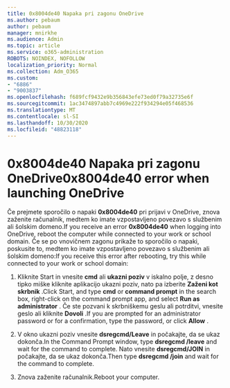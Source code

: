 ```yaml
---
title: 0x8004de40 Napaka pri zagonu OneDrive
ms.author: pebaum
author: pebaum
manager: mnirkhe
ms.audience: Admin
ms.topic: article
ms.service: o365-administration
ROBOTS: NOINDEX, NOFOLLOW
localization_priority: Normal
ms.collection: Adm_O365
ms.custom:
- "6886"
- "9003837"
ms.openlocfilehash: f689fcf9432e9b356843efe73ed0f79a32735e6f
ms.sourcegitcommit: 1ac3474897abb7c4969e222f934294e05f468536
ms.translationtype: MT
ms.contentlocale: sl-SI
ms.lasthandoff: 10/30/2020
ms.locfileid: "48823118"
---
```

# <a name="0x8004de40-error-when-launching-onedrive"></a><span data-ttu-id="bec22-102">0x8004de40 Napaka pri zagonu OneDrive</span><span class="sxs-lookup"><span data-stu-id="bec22-102">0x8004de40 error when launching OneDrive</span></span>

<span data-ttu-id="bec22-103">Če prejmete sporočilo o napaki **0x8004de40** pri prijavi v OneDrive, znova zaženite računalnik, medtem ko imate vzpostavljeno povezavo s službenim ali šolskim domeno.</span><span class="sxs-lookup"><span data-stu-id="bec22-103">If you receive an error **0x8004de40** when  logging into OneDrive, reboot the computer while connected to your work or school domain.</span></span> <span data-ttu-id="bec22-104">Če se po vnovičnem zagonu prikaže to sporočilo o napaki, poskusite to, medtem ko imate vzpostavljeno povezavo s službenim ali šolskim domeno:</span><span class="sxs-lookup"><span data-stu-id="bec22-104">If you receive this error after rebooting, try this while connected to your work or school domain:</span></span>

1. <span data-ttu-id="bec22-105">Kliknite Start in vnesite **cmd** ali **ukazni poziv**  v iskalno polje, z desno tipko miške kliknite aplikacijo ukazni poziv, nato pa izberite  **Zaženi kot skrbnik** .</span><span class="sxs-lookup"><span data-stu-id="bec22-105">Click Start, and type **cmd** or **command prompt**  in the search  box, right-click on the command prompt app, and select  **Run as administrator** .</span></span> <span data-ttu-id="bec22-106">Če ste pozvani k skrbniškemu geslu ali potrditvi, vnesite geslo ali kliknite **Dovoli** .</span><span class="sxs-lookup"><span data-stu-id="bec22-106">If you are prompted for an administrator password or for a confirmation, type the password, or click **Allow** .</span></span>  

2. <span data-ttu-id="bec22-107">V okno ukazni poziv vnesite **dsregcmd/Leave**  in počakajte, da se ukaz dokonča.</span><span class="sxs-lookup"><span data-stu-id="bec22-107">In the Command Prompt window, type **dsregcmd /leave**  and wait for the command to complete.</span></span> <span data-ttu-id="bec22-108">Nato vnesite **dsregcmd/JOIN** in počakajte, da se ukaz dokonča.</span><span class="sxs-lookup"><span data-stu-id="bec22-108">Then type **dsregcmd /join** and wait for the command to complete.</span></span>
3. <span data-ttu-id="bec22-109">Znova zaženite računalnik.</span><span class="sxs-lookup"><span data-stu-id="bec22-109">Reboot your computer.</span></span>
